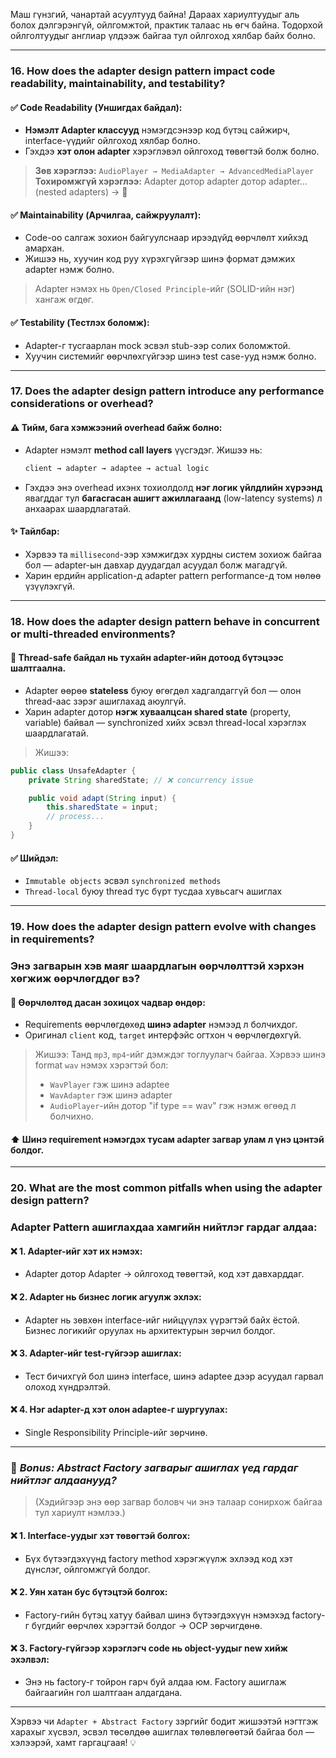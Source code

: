 Маш гүнзгий, чанартай асуултууд байна! Дараах хариултуудыг аль болох дэлгэрэнгүй, ойлгомжтой, практик талаас нь өгч байна. Тодорхой ойлголтуудыг англиар үлдээж байгаа тул ойлгоход хялбар байх болно.

---

### **16. How does the adapter design pattern impact code readability, maintainability, and testability?**

#### ✅ **Code Readability (Уншигдах байдал):**

- **Нэмэлт Adapter классууд** нэмэгдсэнээр код бүтэц сайжирч, interface-үүдийг ойлгоход хялбар болно.
- Гэхдээ **хэт олон adapter** хэрэглэвэл ойлгоход төвөгтэй болж болно.

> **Зөв хэрэглээ:** `AudioPlayer → MediaAdapter → AdvancedMediaPlayer`  
> **Тохиромжгүй хэрэглээ:** Adapter дотор adapter дотор adapter… (nested adapters) → 🤯

#### ✅ **Maintainability (Арчилгаа, сайжруулалт):**

- Code-оо салгаж зохион байгуулснаар ирээдүйд өөрчлөлт хийхэд амархан.
- Жишээ нь, хуучин код руу хүрэхгүйгээр шинэ формат дэмжих adapter нэмж болно.

> Adapter нэмэх нь `Open/Closed Principle`-ийг (SOLID-ийн нэг) хангаж өгдөг.

#### ✅ **Testability (Тестлэх боломж):**

- Adapter-г тусгаарлан mock эсвэл stub-ээр солих боломжтой.
- Хуучин системийг өөрчлөхгүйгээр шинэ test case-ууд нэмж болно.

---

### **17. Does the adapter design pattern introduce any performance considerations or overhead?**

#### ⚠️ **Тийм, бага хэмжээний overhead байж болно:**

- Adapter нэмэлт **method call layers** үүсгэдэг. Жишээ нь:
  ```python
  client → adapter → adaptee → actual logic
  ```
- Гэхдээ энэ overhead ихэнх тохиолдолд **нэг логик үйлдлийн хүрээнд** явагддаг тул **багасгасан ашигт ажиллагаанд** (low-latency systems) л анхаарах шаардлагатай.

#### ✨ **Тайлбар:**

- Хэрвээ та `millisecond`-ээр хэмжигдэх хурдны систем зохиож байгаа бол — adapter-ын давхар дуудагдал асуудал болж магадгүй.
- Харин ердийн application-д adapter pattern performance-д том нөлөө үзүүлэхгүй.

---

### **18. How does the adapter design pattern behave in concurrent or multi-threaded environments?**

#### 🧵 **Thread-safe байдал нь тухайн adapter-ийн дотоод бүтэцээс шалтгаална.**

- Adapter өөрөө **stateless** буюу өгөгдөл хадгалдаггүй бол — олон thread-аас зэрэг ашиглахад аюулгүй.
- Харин adapter дотор **нэгж хуваалцсан shared state** (property, variable) байвал — synchronized хийх эсвэл thread-local хэрэглэх шаардлагатай.

> Жишээ:

```java
public class UnsafeAdapter {
    private String sharedState; // ❌ concurrency issue

    public void adapt(String input) {
        this.sharedState = input;
        // process...
    }
}
```

#### ✅ **Шийдэл:**

- `Immutable objects` эсвэл `synchronized methods`
- `Thread-local` буюу thread тус бүрт тусдаа хувьсагч ашиглах

---

### **19. How does the adapter design pattern evolve with changes in requirements?**

### **Энэ загварын хэв маяг шаардлагын өөрчлөлттэй хэрхэн хөгжиж өөрчлөгддөг вэ?**

#### 🔄 **Өөрчлөлтөд дасан зохицох чадвар өндөр:**

- Requirements өөрчлөгдөхөд **шинэ adapter** нэмээд л болчихдог.
- Оригинал `client` код, `target` интерфэйс огтхон ч өөрчлөгдөхгүй.

> Жишээ: Танд `mp3`, `mp4`-ийг дэмждэг тоглуулагч байгаа. Хэрвээ шинэ format `wav` нэмэх хэрэгтэй бол:
>
> - `WavPlayer` гэж шинэ adaptee
> - `WavAdapter` гэж шинэ adapter
> - `AudioPlayer`-ийн дотор "if type == wav" гэж нэмж өгөөд л болчихно.

#### ⬆️ **Шинэ requirement нэмэгдэх тусам adapter загвар улам л үнэ цэнтэй болдог.**

---

### **20. What are the most common pitfalls when using the adapter design pattern?**

### **Adapter Pattern ашиглахдаа хамгийн нийтлэг гардаг алдаа:**

#### ❌ **1. Adapter-ийг хэт их нэмэх:**

- Adapter дотор Adapter → ойлгоход төвөгтэй, код хэт давхарддаг.

#### ❌ **2. Adapter нь бизнес логик агуулж эхлэх:**

- Adapter нь зөвхөн interface-ийг нийцүүлэх үүрэгтэй байх ёстой. Бизнес логикийг оруулах нь архитектурын зөрчил болдог.

#### ❌ **3. Adapter-ийг test-гүйгээр ашиглах:**

- Тест бичихгүй бол шинэ interface, шинэ adaptee дээр асуудал гарвал олоход хүндрэлтэй.

#### ❌ **4. Нэг adapter-д хэт олон adaptee-г шургуулах:**

- Single Responsibility Principle-ийг зөрчинө.

---

### 🧩 _Bonus: Abstract Factory загварыг ашиглах үед гардаг нийтлэг алдаанууд?_

> (Хэдийгээр энэ өөр загвар боловч чи энэ талаар сонирхож байгаа тул хариулт нэмлээ.)

#### ❌ **1. Interface-уудыг хэт төвөгтэй болгох:**

- Бүх бүтээгдэхүүнд factory method хэрэгжүүлж эхлээд код хэт дүнслэг, ойлгомжгүй болдог.

#### ❌ **2. Уян хатан бус бүтэцтэй болгох:**

- Factory-гийн бүтэц хатуу байвал шинэ бүтээгдэхүүн нэмэхэд factory-г бүгдийг өөрчлөх хэрэгтэй болдог → OCP зөрчигдөнө.

#### ❌ **3. Factory-гүйгээр хэрэглэгч code нь object-уудыг new хийж эхэлвэл:**

- Энэ нь factory-г тойрон гарч буй алдаа юм. Factory ашиглаж байгаагийн гол шалтгаан алдагдана.

---

Хэрвээ чи `Adapter + Abstract Factory` зэргийг бодит жишээтэй нэгтгэж харахыг хүсвэл, эсвэл төсөлдөө ашиглах төлөвлөгөөтэй байгаа бол — хэлээрэй, хамт гаргацгаая! 💡
